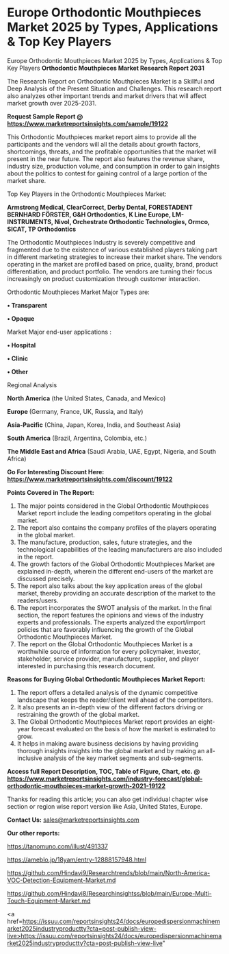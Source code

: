 # Europe Orthodontic Mouthpieces Market 2025 by Types, Applications & Top Key Players
 Europe Orthodontic Mouthpieces Market 2025 by Types, Applications & Top Key Players
<strong>Orthodontic Mouthpieces Market Research Report 2031</strong>

The Research Report on Orthodontic Mouthpieces Market is a Skillful and Deep Analysis of the Present Situation and Challenges. This research report also analyzes other important trends and market drivers that will affect market growth over 2025-2031.

<strong>Request Sample Report @ <a href=https://www.marketreportsinsights.com/sample/19122>https://www.marketreportsinsights.com/sample/19122</a></strong>

This Orthodontic Mouthpieces market report aims to provide all the participants and the vendors will all the details about growth factors, shortcomings, threats, and the profitable opportunities that the market will present in the near future. The report also features the revenue share, industry size, production volume, and consumption in order to gain insights about the politics to contest for gaining control of a large portion of the market share.

Top Key Players in the Orthodontic Mouthpieces Market:

<strong>Armstrong Medical, ClearCorrect, Derby Dental, FORESTADENT BERNHARD FÖRSTER, G&H Orthodontics, K Line Europe, LM-INSTRUMENTS, Nivol, Orchestrate Orthodontic Technologies, Ormco, SICAT, TP Orthodontics</strong>

The Orthodontic Mouthpieces Industry is severely competitive and fragmented due to the existence of various established players taking part in different marketing strategies to increase their market share. The vendors operating in the market are profiled based on price, quality, brand, product differentiation, and product portfolio. The vendors are turning their focus increasingly on product customization through customer interaction.

Orthodontic Mouthpieces Market Major Types are:

<strong>• Transparent

• Opaque</strong>

Market Major end-user applications :

<strong>• Hospital

• Clinic

• Other</strong>

Regional Analysis

</u><strong><b>North America</b></strong> (the United States, Canada, and Mexico)

<strong><b>Europe </b></strong>(Germany, France, UK, Russia, and Italy)

<strong><b>Asia-Pacific</b></strong> (China, Japan, Korea, India, and Southeast Asia)

<strong><b>South America</b></strong> (Brazil, Argentina, Colombia, etc.)

<strong><b>The Middle East and Africa</b></strong> (Saudi Arabia, UAE, Egypt, Nigeria, and South Africa)

<strong>Go For Interesting Discount Here: <a href=https://www.marketreportsinsights.com/discount/19122>https://www.marketreportsinsights.com/discount/19122</a></strong>

<strong>Points Covered in The Report:</strong>
<ol>
  <li>The major points considered in the Global Orthodontic Mouthpieces Market report include the leading competitors operating in the global market.</li>
  <li>The report also contains the company profiles of the players operating in the global market.</li>
  <li>The manufacture, production, sales, future strategies, and the technological capabilities of the leading manufacturers are also included in the report.</li>
  <li>The growth factors of the Global Orthodontic Mouthpieces Market are explained in-depth, wherein the different end-users of the market are discussed precisely.</li>
  <li>The report also talks about the key application areas of the global market, thereby providing an accurate description of the market to the readers/users.</li>
  <li>The report incorporates the SWOT analysis of the market. In the final section, the report features the opinions and views of the industry experts and professionals. The experts analyzed the export/import policies that are favorably influencing the growth of the Global Orthodontic Mouthpieces Market.</li>
  <li>The report on the Global Orthodontic Mouthpieces Market is a worthwhile source of information for every policymaker, investor, stakeholder, service provider, manufacturer, supplier, and player interested in purchasing this research document.</li>
</ol>
<strong>Reasons for Buying Global Orthodontic Mouthpieces Market Report:</strong>

<ol>
  <li>The report offers a detailed analysis of the dynamic competitive landscape that keeps the reader/client well ahead of the competitors.</li>
  <li>It also presents an in-depth view of the different factors driving or restraining the growth of the global market.</li>
  <li>The Global Orthodontic Mouthpieces Market report provides an eight-year forecast evaluated on the basis of how the market is estimated to grow.</li>
  <li>It helps in making aware business decisions by having providing thorough insights insights into the global market and by making an all-inclusive analysis of the key market segments and sub-segments.</li>
</ol>
<strong>Access full Report Description, TOC, Table of Figure, Chart, etc. @ <a href=https://www.marketreportsinsights.com/industry-forecast/global-orthodontic-mouthpieces-market-growth-2021-19122>https://www.marketreportsinsights.com/industry-forecast/global-orthodontic-mouthpieces-market-growth-2021-19122</a></strong>


Thanks for reading this article; you can also get individual chapter wise section or region wise report version like Asia, United States, Europe.

<strong>Contact Us:</strong>
sales@marketreportsinsights.com

<strong>Our other reports:</strong>

<a href=https://tanomuno.com/illust/491337>https://tanomuno.com/illust/491337</a>

<a href=https://ameblo.jp/18yam/entry-12888157948.html>https://ameblo.jp/18yam/entry-12888157948.html</a>

<a href=https://github.com/Hindavi9/Researchtrends/blob/main/North-America-VOC-Detection-Equipment-Market.md>https://github.com/Hindavi9/Researchtrends/blob/main/North-America-VOC-Detection-Equipment-Market.md</a>

<a href=https://github.com/Hindavi8/Researchinsightss/blob/main/Europe-Multi-Touch-Equipment-Market.md>https://github.com/Hindavi8/Researchinsightss/blob/main/Europe-Multi-Touch-Equipment-Market.md</a>

<a href=https://issuu.com/reportsinsights24/docs/europedispersionmachinemarket2025industryproductty?cta=post-publish-view-live>https://issuu.com/reportsinsights24/docs/europedispersionmachinemarket2025industryproductty?cta=post-publish-view-live</a>"
